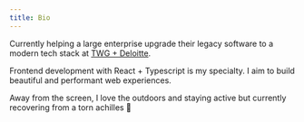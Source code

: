 ```yaml
---
title: Bio
---
```


Currently helping a large enterprise upgrade their legacy software to a modern tech stack at <a class='highlight' href="https://twg.io/" target="_blank">TWG + Deloitte</a>.

Frontend development with <span class="react high">React + Typescript</span> is my specialty. I aim to build beautiful and performant web experiences.

Away from the screen, I love the outdoors and staying active but currently recovering from a torn achilles 🩼
